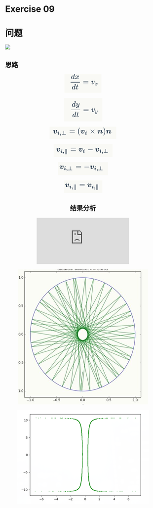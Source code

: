 # Exercise 09
# 问题
![](https://github.com/lopo70/Computational_Physics_N2015301020170/blob/master/Exercise%2009/%E6%8D%95%E8%8E%B7.PNG)
## 思路
<div align=center>

![](https://github.com/po1sonace/computational_physics_N2015301510023/blob/master/1.png)

![](https://github.com/po1sonace/computational_physics_N2015301510023/blob/master/2.png)

![](https://github.com/po1sonace/computational_physics_N2015301510023/blob/master/3.png)

![](https://github.com/po1sonace/computational_physics_N2015301510023/blob/master/4.png)

![](https://github.com/po1sonace/computational_physics_N2015301510023/blob/master/5.png)

![](https://github.com/po1sonace/computational_physics_N2015301510023/blob/master/6.png)
## 结果分析
![](http://latex.codecogs.com/gif.latex?x_0%3D0.2%2Cy_0%3D0%2Cv_0%3D1%2C%5Ctheta_0%3D%5Cpi/6)<br>
<div align=center>

![](https://github.com/po1sonace/computational_physics_N2015301510023/blob/master/1.2.jpg)

![](https://github.com/po1sonace/computational_physics_N2015301510023/blob/master/1.1.png)


